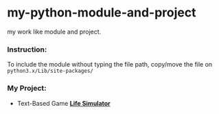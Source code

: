 # my-python-module-and-project
my work like module and project.

### Instruction:
To include the module without typing the file path, copy/move the file on `python3.x/Lib/site-packages/`

### My Project:
* Text-Based Game [**Life Simulator**](https://github.com/BagusPrasetyo373/lifesim)
